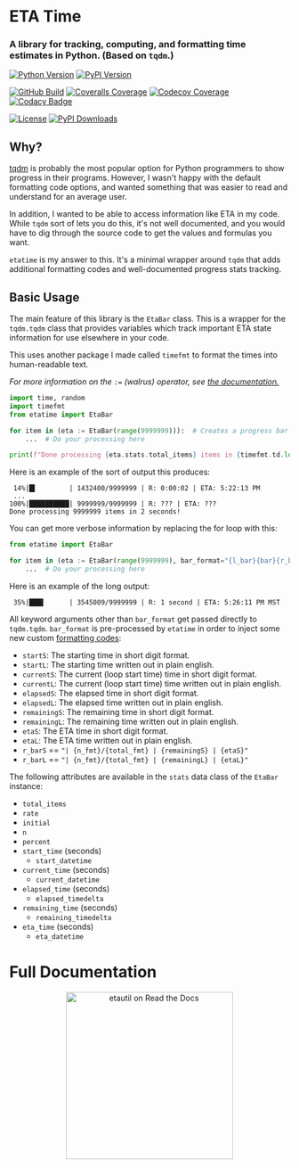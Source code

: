 # ETA Time
### A library for tracking, computing, and formatting time estimates in Python. (Based on `tqdm`.)
[![Python Version](https://img.shields.io/pypi/pyversions/etatime?logo=python&logoColor=white)](https://pypi.org/project/etatime/)
[![PyPI Version](https://img.shields.io/pypi/v/etatime?logo=PyPI&logoColor=white)](https://pypi.org/project/etatime/)

[![GitHub Build](https://img.shields.io/github/actions/workflow/status/nimaid/python-etatime/master.yml?logo=GitHub)](https://github.com/nimaid/python-etatime/actions/workflows/master.yml)
[![Coveralls Coverage](https://img.shields.io/coverallsCoverage/github/nimaid/python-etatime?logo=coveralls)](https://coveralls.io/github/nimaid/python-etatime)
[![Codecov Coverage](https://img.shields.io/codecov/c/github/nimaid/python-etatime?logo=codecov&logoColor=white)](https://codecov.io/gh/nimaid/python-etatime)
[![Codacy Badge](https://app.codacy.com/project/badge/Grade/3623bf84675842359f12d73682023429)](https://app.codacy.com/gh/nimaid/python-etatime/dashboard?utm_source=gh&utm_medium=referral&utm_content=&utm_campaign=Badge_grade)

[![License](https://img.shields.io/pypi/l/etatime?logo=opensourceinitiative&logoColor=white)](https://github.com/nimaid/python-etatime/raw/main/LICENSE)
[![PyPI Downloads](https://img.shields.io/pypi/dm/etatime.svg?label=pypi%20downloads&logo=PyPI&logoColor=white)](https://pypi.org/project/etatime/)



## Why?
[tqdm](https://github.com/tqdm/tqdm) is probably the most popular option for Python programmers to show progress in their programs. However, I wasn't happy with the default formatting code options, and wanted something that was easier to read and understand for an average user.

In addition, I wanted to be able to access information like ETA in my code. While `tqdm` sort of lets you do this, it's not well documented, and you would have to dig through the source code to get the values and formulas you want.

`etatime` is my answer to this. It's a minimal wrapper around `tqdm` that adds additional formatting codes and well-documented progress stats tracking.

## Basic Usage
The main feature of this library is the `EtaBar` class. This is a wrapper for the `tqdm.tqdm` class that provides variables which track important ETA state information for use elsewhere in your code.

This uses another package I made called `timefmt` to format the times into human-readable text.

*For more information on the `:=` (walrus) operator, see [the documentation.](https://docs.python.org/3/whatsnew/3.8.html#assignment-expressions)*

```python
import time, random
import timefmt
from etatime import EtaBar

for item in (eta := EtaBar(range(9999999))):  # Creates a progress bar which tracks stats
    ...  # Do your processing here

print(f"Done processing {eta.stats.total_items} items in {timefmt.td.long(eta.stats.elapsed_timedelta)}!\n")
```
Here is an example of the sort of output this produces:
```
 14%|█▍        | 1432400/9999999 | R: 0:00:02 | ETA: 5:22:13 PM
 ...
100%|██████████| 9999999/9999999 | R: ??? | ETA: ???
Done processing 9999999 items in 2 seconds!
```

You can get more verbose information by replacing the for loop with this:
```python
from etatime import EtaBar

for item in (eta := EtaBar(range(9999999), bar_format="{l_bar}{bar}{r_barL}")):
    ...  # Do your processing here
```
Here is an example of the long output:
```
 35%|███▌      | 3545009/9999999 | R: 1 second | ETA: 5:26:11 PM MST
```

All keyword arguments other than `bar_format` get passed directly to `tqdm.tqdm`. `bar_format` is pre-processed by `etatime` in order to inject some new custom [formatting codes](https://tqdm.github.io/docs/tqdm/#tqdm-objects):
- `startS`: The starting time in short digit format.
- `startL`: The starting time written out in plain english.
- `currentS`: The current (loop start time) time in short digit format.
- `currentL`: The current (loop start time) time written out in plain english.
- `elapsedS`: The elapsed time in short digit format.
- `elapsedL`: The elapsed time written out in plain english.
- `remainingS`: The remaining time in short digit format.
- `remainingL`: The remaining time written out in plain english.
- `etaS`: The ETA time in short digit format.
- `etaL`: The ETA time written out in plain english.
- `r_barS` == `"| {n_fmt}/{total_fmt} | {remainingS} | {etaS}"`
- `r_barL` == `"| {n_fmt}/{total_fmt} | {remainingL} | {etaL}"`

The following attributes are available in the `stats` data class of the `EtaBar` instance:
- `total_items`
- `rate`
- `initial`
- `n`
- `percent`
- `start_time` (seconds)
  - `start_datetime`
- `current_time` (seconds)
  - `current_datetime`
- `elapsed_time` (seconds)
  - `elapsed_timedelta`
- `remaining_time` (seconds)
  - `remaining_timedelta`
- `eta_time` (seconds)
  - `eta_datetime`

# Full Documentation
<p align="center"><a href="https://etatime.readthedocs.io/en/latest/index.html"><img src="https://brand-guidelines.readthedocs.org/_images/logo-wordmark-vertical-dark.png" width="300px" alt="etautil on Read the Docs"></a></p>
